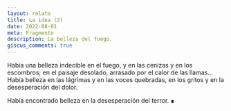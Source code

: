 ```yaml
---
layout: relato
title: La idea (2)
date: 2022-08-01
meta: Fragmento
description: La belleza del fuego.
giscus_comments: true
---
```


<p class="first">Había una belleza indecible en el fuego, y en las cenizas y en los escombros; en el paisaje desolado, arrasado por el calor de las llamas... Había belleza en las lágrimas y en las voces quebradas, en los gritos y en la desesperación del dolor.</p>

Había encontrado belleza en la desesperación del terror. ∎